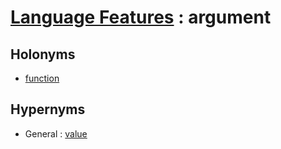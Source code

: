 # [Language Features][1] : argument

## Holonyms

  - [function](function.md)

## Hypernyms

  - General : [value](/The_Basics/General/value.md)

[1]: README.md